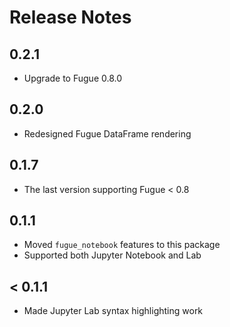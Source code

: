 # Release Notes

## 0.2.1

* Upgrade to Fugue 0.8.0

## 0.2.0

* Redesigned Fugue DataFrame rendering

## 0.1.7

* The last version supporting Fugue < 0.8

## 0.1.1

* Moved `fugue_notebook` features to this package
* Supported both Jupyter Notebook and Lab

## < 0.1.1

* Made Jupyter Lab syntax highlighting work
